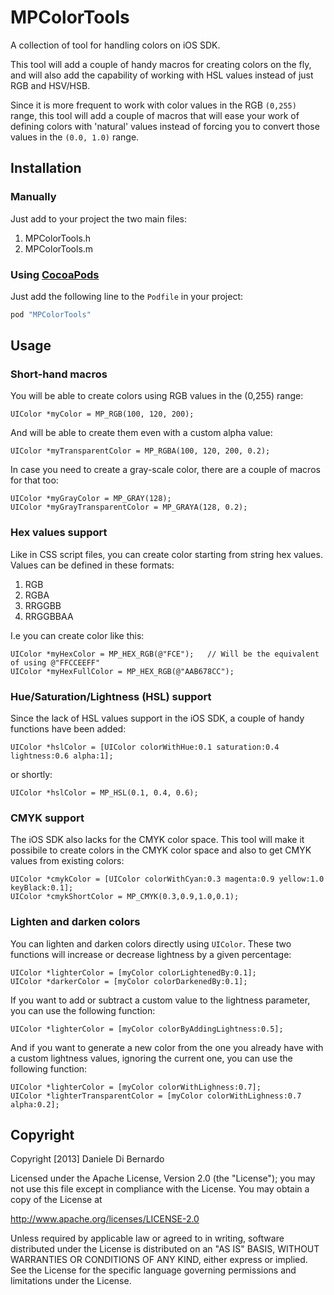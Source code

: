 MPColorTools
============

A collection of tool for handling colors on iOS SDK.

This tool will add a couple of handy macros for creating colors on the fly, and will also add the capability of working with HSL values instead of just RGB and HSV/HSB.

Since it is more frequent to work with color values in the RGB `(0,255)` range, 
this tool will add a couple of macros that will ease your work of defining colors with 
'natural' values instead of forcing you to convert those values in the `(0.0, 1.0)` range.


Installation
------------

### Manually

Just add to your project the two main files:
  1. MPColorTools.h
  2. MPColorTools.m

### Using [CocoaPods][cocoapods]

[cocoapods]: http://cocoapods.org/

Just add the following line to the `Podfile` in your project:

```ruby
pod "MPColorTools"
```

Usage
-----

### Short-hand macros

You will be able to create colors using RGB values in the (0,255) range:

```objc
UIColor *myColor = MP_RGB(100, 120, 200);
```

And will be able to create them even with a custom alpha value:

```objc
UIColor *myTransparentColor = MP_RGBA(100, 120, 200, 0.2);
```

In case you need to create a gray-scale color, there are a couple of macros for that too:

```objc
UIColor *myGrayColor = MP_GRAY(128);
UIColor *myGrayTransparentColor = MP_GRAYA(128, 0.2);
```

### Hex values support

Like in CSS script files, you can create color starting from string hex values. Values can be defined in these formats:
  1. RGB
  2. RGBA
  3. RRGGBB
  4. RRGGBBAA
  
I.e you can create color like this:

```objc
UIColor *myHexColor = MP_HEX_RGB(@"FCE");   // Will be the equivalent of using @"FFCCEEFF"
UIColor *myHexFullColor = MP_HEX_RGB(@"AAB678CC");
```

### Hue/Saturation/Lightness (HSL) support

Since the lack of HSL values support in the iOS SDK, a couple of handy functions have been added:

```objc
UIColor *hslColor = [UIColor colorWithHue:0.1 saturation:0.4 lightness:0.6 alpha:1];
```

or shortly:

```objc
UIColor *hslColor = MP_HSL(0.1, 0.4, 0.6);
```

### CMYK support

The iOS SDK also lacks for the CMYK color space. This tool will make it possibile to create colors in the CMYK color space
and also to get CMYK values from existing colors:

```objc
UIColor *cmykColor = [UIColor colorWithCyan:0.3 magenta:0.9 yellow:1.0 keyBlack:0.1];
UIColor *cmykShortColor = MP_CMYK(0.3,0.9,1.0,0.1);
```

### Lighten and darken colors

You can lighten and darken colors directly using `UIColor`. These two functions will increase or decrease 
lightness by a given percentage:

```objc
UIColor *lighterColor = [myColor colorLightenedBy:0.1];
UIColor *darkerColor = [myColor colorDarkenedBy:0.1];
```

If you want to add or subtract a custom value to the lightness parameter, you can use the following function:

```objc
UIColor *lighterColor = [myColor colorByAddingLightness:0.5];
```

And if you want to generate a new color from the one you already have with a custom lightness values,
ignoring the current one, you can use the following function:


```objc
UIColor *lighterColor = [myColor colorWithLighness:0.7];
UIColor *lighterTransparentColor = [myColor colorWithLighness:0.7 alpha:0.2];
```

## Copyright

Copyright [2013] Daniele Di Bernardo
                        
Licensed under the Apache License, Version 2.0 (the "License");
you may not use this file except in compliance with the License.
You may obtain a copy of the License at
  
   http://www.apache.org/licenses/LICENSE-2.0
  
Unless required by applicable law or agreed to in writing, software
distributed under the License is distributed on an "AS IS" BASIS,
WITHOUT WARRANTIES OR CONDITIONS OF ANY KIND, either express or implied.
See the License for the specific language governing permissions and
limitations under the License.